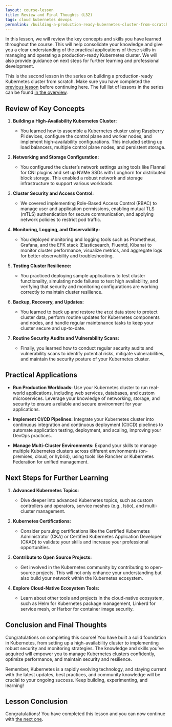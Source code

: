 ```yaml
---
layout: course-lesson
title: Review and Final Thoughts (L32)
tags: cloud kubernetes devops
permalink: /building-a-production-ready-kubernetes-cluster-from-scratch/lesson-32
---
```


In this lesson, we will review the key concepts and skills you have learned
throughout the course. This will help consolidate your knowledge and give you a
clear understanding of the practical applications of these skills in managing
and operating a production-ready Kubernetes cluster. We will also provide
guidance on next steps for further learning and professional development.

This is the second lesson in the series on building a production-ready
Kubernetes cluster from scratch. Make sure you have completed the
[previous lesson](/building-a-production-ready-kubernetes-cluster-from-scratch/lesson-X)
before continuing here. The full list of lessons in the series can be found
[in the overview](/building-a-production-ready-kubernetes-cluster-from-scratch).

## Review of Key Concepts

1. **Building a High-Availability Kubernetes Cluster:**

   - You learned how to assemble a Kubernetes cluster using Raspberry Pi
     devices, configure the control plane and worker nodes, and implement
     high-availability configurations. This included setting up load balancers,
     multiple control plane nodes, and persistent storage.

2. **Networking and Storage Configuration:**

   - You configured the cluster’s network settings using tools like Flannel for
     CNI plugins and set up NVMe SSDs with Longhorn for distributed block
     storage. This enabled a robust network and storage infrastructure to
     support various workloads.

3. **Cluster Security and Access Control:**

   - We covered implementing Role-Based Access Control (RBAC) to manage user and
     application permissions, enabling mutual TLS (mTLS) authentication for
     secure communication, and applying network policies to restrict pod
     traffic.

4. **Monitoring, Logging, and Observability:**

   - You deployed monitoring and logging tools such as Prometheus, Grafana, and
     the EFK stack (Elasticsearch, Fluentd, Kibana) to monitor cluster
     performance, visualize metrics, and aggregate logs for better observability
     and troubleshooting.

5. **Testing Cluster Resilience:**

   - You practiced deploying sample applications to test cluster functionality,
     simulating node failures to test high availability, and verifying that
     security and monitoring configurations are working correctly to maintain
     cluster resilience.

6. **Backup, Recovery, and Updates:**

   - You learned to back up and restore the `etcd` data store to protect cluster
     data, perform routine updates for Kubernetes components and nodes, and
     handle regular maintenance tasks to keep your cluster secure and
     up-to-date.

7. **Routine Security Audits and Vulnerability Scans:**
   - Finally, you learned how to conduct regular security audits and
     vulnerability scans to identify potential risks, mitigate vulnerabilities,
     and maintain the security posture of your Kubernetes cluster.

## Practical Applications

- **Run Production Workloads:** Use your Kubernetes cluster to run real-world
  applications, including web services, databases, and custom microservices.
  Leverage your knowledge of networking, storage, and security to ensure a
  reliable and secure environment for your applications.

- **Implement CI/CD Pipelines:** Integrate your Kubernetes cluster into
  continuous integration and continuous deployment (CI/CD) pipelines to automate
  application testing, deployment, and scaling, improving your DevOps practices.

- **Manage Multi-Cluster Environments:** Expand your skills to manage multiple
  Kubernetes clusters across different environments (on-premises, cloud, or
  hybrid), using tools like Rancher or Kubernetes Federation for unified
  management.

## Next Steps for Further Learning

1. **Advanced Kubernetes Topics:**

   - Dive deeper into advanced Kubernetes topics, such as custom controllers and
     operators, service meshes (e.g., Istio), and multi-cluster management.

2. **Kubernetes Certifications:**

   - Consider pursuing certifications like the Certified Kubernetes
     Administrator (CKA) or Certified Kubernetes Application Developer (CKAD) to
     validate your skills and increase your professional opportunities.

3. **Contribute to Open Source Projects:**

   - Get involved in the Kubernetes community by contributing to open-source
     projects. This will not only enhance your understanding but also build your
     network within the Kubernetes ecosystem.

4. **Explore Cloud-Native Ecosystem Tools:**
   - Learn about other tools and projects in the cloud-native ecosystem, such as
     Helm for Kubernetes package management, Linkerd for service mesh, or Harbor
     for container image security.

## Conclusion and Final Thoughts

Congratulations on completing this course! You have built a solid foundation in
Kubernetes, from setting up a high-availability cluster to implementing robust
security and monitoring strategies. The knowledge and skills you’ve acquired
will empower you to manage Kubernetes clusters confidently, optimize
performance, and maintain security and resilience.

Remember, Kubernetes is a rapidly evolving technology, and staying current with
the latest updates, best practices, and community knowledge will be crucial to
your ongoing success. Keep building, experimenting, and learning!

## Lesson Conclusion

Congratulations! You have completed this lesson and you can now continue with
[the next one](/building-a-production-ready-kubernetes-cluster-from-scratch/lesson-33).
